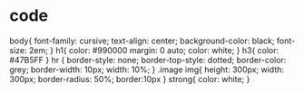 # code
body{
font-family: cursive;
text-align: center;
background-color: black;
font-size: 2em;
  }
  h1{
    color: #990000
    margin: 0  auto;
    color: white;
  }
  h3{
      color: #47B5FF
      }
  hr {
    border-style: none;
    border-top-style: dotted;
    border-color: grey;
    border-width: 10px;
    width: 10%;
  }
  .image img{
    height: 300px;
    width: 300px;
    border-radius: 50%;
    border:10px
  }
  strong{
    color: white;
  }

